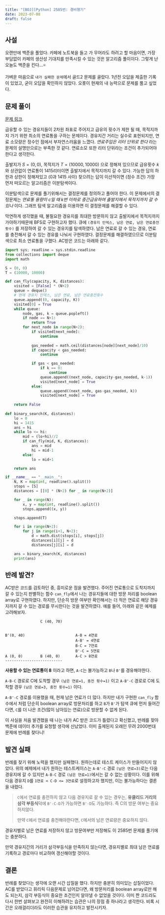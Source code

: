```yaml
---
title: "[BOJ][Python] 2585번: 경비행기"
date: 2023-07-08
draft: false
---
```

## 사설

오랜만에 백준을 풀었다. 카페에 노트북을 들고 가 무어라도 하려고 할 마음이면, 가장 부담없이 카페의 생산성 기대치를 만족시킬 수 있는 것은 알고리즘 풀이이다. 그렇게 난 오늘도 백준을 킨다...⭐️

가벼운 마음으로 `내가 실패한 문제`에서 골드2 문제를 골랐다. 1년전 오답을 제출한 기록이 있었고, 굳이 오답을 확인하지 않았다. 오롯이 현재의 내 능력으로 문제를 풀고 싶었다.

## 문제  풀이

[문제 링크](https://www.acmicpc.net/problem/2585).

급유할 수 있는 경유지들이 2차원 좌표로 주어지고 급유의 횟수가 제한 될 때, 목적지까지 가기 위한 최소의 연료통을 구하는 문제이다. 경유지간 거리는 실수로 표현되지만, 연료 소모량은 정수인 점에서 부자연스러움을 느꼈다. *연료주입은 리터 단위로 한다* 라는 문제의 설명만으로는 부족한 것 같다. 연료소모 또한 리터 단위라는 조건이 추가되어야 한다고 생각한다.

출발지가 $S=(0, 0)$, 목적지가 $T=(10000, 10000)$ 으로 정해져 있으므로 급유횟수 $k$와 상관없이 연료통이 1415리터이면 출발지에서 목적지까지 갈 수 있다. 가능한 답의 하한과 상한이 정해져있고 (0과 1415 사이) 찾으려는 답이 이산적이면 (정수 조건) 가장 먼저 떠오르는 알고리즘은 이분탐색이다.

이분탐색으로 문제를 풀기위해서는 결정문제를 정의하고 풀어야 한다. 이 문제에서의 결정문제는 *연료통 용량이 $c$일 때 $k$번 이하로 중간급유하여 출발지에서 목적지까지 갈 수 있나* 이다. 그래프 탐색 알고리즘을 이용하면 이 결정문제를 해결할 수 있다.

막연하게 생각했을 때, 불필요한 경유지를 최대한 방문하지 않고 출발지에서 목적지까지 가야하기때문에 BFS로 구현하고자 했다. 큐에 `(경유지 인덱스, 남은 연료, 남은 연료충전횟수)` 를 저장하여 갈 수 있는 경유지를 탐색하였다. 남은 연료로 갈 수 있는 경유, 연료를 충전해서 갈 수 있는 경유를 나눠서 구현하였다. 결정문제를 해결하였으므로 이분탐색으로 최소 연료통을 구했다. AC받은 코드는 아래와 같다.

```python
import sys; readline = sys.stdin.readline
from collections import deque
import math

S = (0, 0)
T = (10000, 10000)

def can_fly(capacity, K, distances):
    visited = [False] * (N+2)
    queue = deque()
    # 현재 경유지 인덱스, 남은 연료, 남은 연료충전횟수
    queue.append((0, capacity, K))
    visited[0] = True
    while queue:
        node, gas, k = queue.popleft()
        if node == N+1:
            return True
        for next_node in range(N+2):
            if visited[next_node]:
                continue
            
            gas_needed = math.ceil(distances[node][next_node]/10)
            if capacity < gas_needed:
                continue

            if gas < gas_needed:
                if k == 0:
                    continue
                queue.append((next_node, capacity-gas_needed, k-1))
                visited[next_node] = True
            else:
                queue.append((next_node, gas-gas_needed, k))             
                visited[next_node] = True
    
    return False
    
def binary_search(K, distances):
    lo = 0
    hi = 1415
    ans = hi
    while lo <= hi:
        mid = (lo+hi)//2
        if can_fly(mid, K, distances):
            ans = mid
            hi = mid-1
        else:
            lo = mid+1

    return ans

if __name__ == "__main__":
    N, K = map(int, readline().split())
    stops = [S]
    distances = [[0] * (N+2) for _ in range(N+2)]

    for _ in range(N):
        x, y = map(int, readline().split())
        stops.append((x, y))

    stops.append(T)

    for i in range(N+2):
        for j in range(i+1, N+2):
            d = math.dist(stops[i], stops[j])
            distances[i][j] = d
            distances[j][i] = d

    ans = binary_search(K, distances)
    print(ans)        
```

## 반례 발견?

AC받은 코드를 검토하던 중, 흥미로운 점을 발견했다. 주어진 연료통으로 도착지까지 갈 수 있는지 판별하는 함수 `can_fly`에서 나는 경유지들에 대한 방문 처리를 boolean array로 구현하였다. 하지만, 단순히 방문 여부만 확인해서는 더 적은 연료로 해당 경유지까지 갈 수 있는 경로를 무시한다는 것을 발견하였다. 예를 들어, 아래와 같은 예제를 고려해보자.

``` text
                C (40, 70)


B'(0, 40)                       A-B = 4연료        
                                A-B' = 4연료
                                B-C = 7연료
                                B'-C = 5연료
A (0, 0)        B (40, 0)       A-C > 8연료                        
--------------------------
```

**사용할 수 있는 연료통이 8** 이라고 하면, `A-C`는 불가능하고 `B`나 `B'`를 경유해야한다.

`A-B-C` 경로로 C에 도착할 경우 `(남은 연료=1, 충전 횟수=1)` 이고 `A-B'-C` 경로로 C에 도착할 경우 `(남은 연료=3, 충전 횟수=1)` 이다.

`A-B'-C` 경로를 이용했을 때, 현재 남은 연료가 더 많다. 하지만 내가 구현한 `can_fly` 함수에서 처럼 단순히 boolean array로 방문처리를 하고 `B`가 `B'`가 탐색 큐에 먼저 들어간다면, `C`를 더 나은 조건(많이 남아있는 연료)으로 방문할 수 없게 된다.

이 사실을 처음 발견했을 때 나는 내가 AC 받은 코드가 틀렸다고 확신했고, 반례를 찾아 백준에 데이터 추가를 요청할 생각에 신났었다. 이미 출제된지 오래인 무려 2000번대 문제에 반례를 찾다니!

## 발견 실패

반례를 찾기 위해 노력을 했지만 실패했다. 원하는데로 테스트 케이스가 만들어지지 않았다. 위의 예제에서 내가 원하는 테스트케이스는 `A-B'-C` 경로 `(남은 연료=3)`로는 다음 경유지에 갈 수 있지만  `A-B-C` 경로 `(남은 연료=1)`에서는 갈 수 없는 상황이다. 이를 위해 다음 경유지 `D`를 `1연료 < C-D <= 3연료`로 설정하고자 했지만, 이는 불가능하다는 결론을 내렸다.

> `C`에서 연료를 충전하지 않고 다음 경유지로 갈 수 있는 경우는, **유클리드 거리의 삼각 부등식**덕에 `B'-C-D`가 가능하면 `B'-D`도 가능하다. 즉 C의 방문 여부는 중요하지않다.
>
> 만약 `C`에서 연료를 충전해야한다면, `C`에서의 남은 연료량은 중요하지 않다.

경유지별로 남은 연료를 저장하지 않고 방문여부만 저장해도 이 2585번 문제를 풀기에는 충분하다.

만약 경유지간의 거리가 삼각부등식을 만족하지 않는다면, 경유지별로 최대 남은 연료를 기록하고 경로마다 비교하여 갱신해야할 것이다.

## 결론

반례를 찾았다는 생각에 오랜 시간 삽질을 했다. 하지만 충분히 의미있는 삽질이었다. AC를 받았다고 휘리릭 다음문제로 넘어갔다면, 왜 방문처리를 boolean array로만 해도 되는지, 삼각 부등식이 중요한 조건인지 알아낼 수 없었을 것이다. 이미 짠 코드라도 다시 한번 살펴보고 완전히 이해하려는 습관은 나의 장점 중 하나라고 생각한다. 비록 시간은 오래걸리더라도 이러한 습관을 유지하고 발전시키자.
